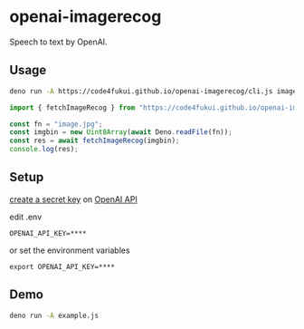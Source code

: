 # openai-imagerecog

Speech to text by OpenAI.

## Usage

```sh
deno run -A https://code4fukui.github.io/openai-imagerecog/cli.js image.jpg > image.txt
```

```JavaScript
import { fetchImageRecog } from "https://code4fukui.github.io/openai-imagerecog/fetchImageRecog.js"

const fn = "image.jpg";
const imgbin = new Uint8Array(await Deno.readFile(fn));
const res = await fetchImageRecog(imgbin);
console.log(res);
```

## Setup

[create a secret key](https://beta.openai.com/docs/quickstart/build-your-application) on [OpenAI API](https://platform.openai.com/account/api-keys)

edit .env
```
OPENAI_API_KEY=****
```
or set the environment variables
```
export OPENAI_API_KEY=****
```

## Demo

```sh
deno run -A example.js
```
